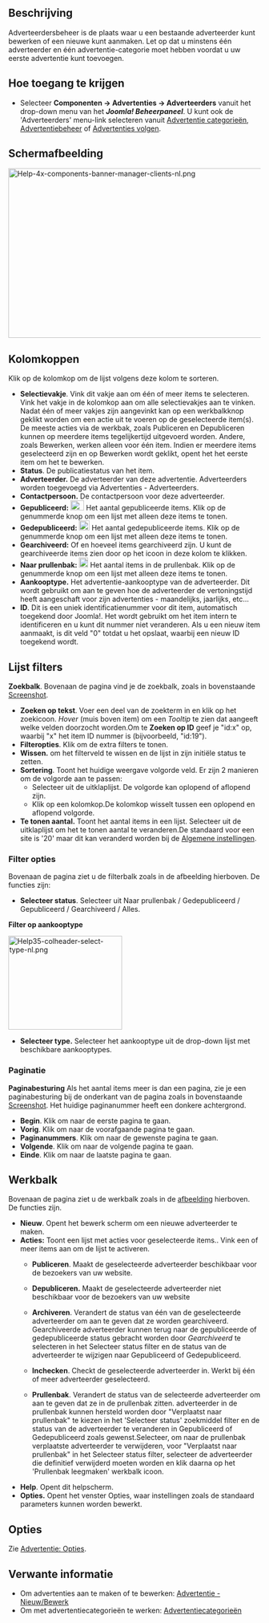 <!-- Filename: Help4.x:Banners:_Clients / Display title: Advertenties: Adverteerders -->

## Beschrijving

Adverteerdersbeheer is de plaats waar u een bestaande adverteerder kunt
bewerken of een nieuwe kunt aanmaken. Let op dat u minstens één
adverteerder en één advertentie-categorie moet hebben voordat u uw
eerste advertentie kunt toevoegen.

## Hoe toegang te krijgen

- Selecteer **Componenten → Advertenties → Adverteerders** vanuit het
  drop-down menu van het ***Joomla! Beheerpaneel***. U kunt ook de
  'Adverteerders' menu-link selecteren vanuit [Advertentie
  categorieën](https://docs.joomla.org/Help4.x:Banners:_Categories/nl "Help4.x:Banners: Categories/nl"),
  [Advertentiebeheer](https://docs.joomla.org/Help4.x:Banners:_Edit/nl "Help4.x:Banners: Edit/nl")
  of [Advertenties
  volgen](https://docs.joomla.org/Help4.x:Banners:_Tracks/nl "Help4.x:Banners: Tracks/nl").

## Schermafbeelding

<img
src="https://docs.joomla.org/images/thumb/e/e5/Help-4x-components-banner-manager-clients-nl.png/800px-Help-4x-components-banner-manager-clients-nl.png"
decoding="async"
srcset="https://docs.joomla.org/images/e/e5/Help-4x-components-banner-manager-clients-nl.png 1.5x"
data-file-width="1173" data-file-height="495" width="800" height="338"
alt="Help-4x-components-banner-manager-clients-nl.png" />

## Kolomkoppen

Klik op de kolomkop om de lijst volgens deze kolom te sorteren.

- **Selectievakje**. Vink dit vakje aan om één of meer items te
  selecteren. Vink het vakje in de kolomkop aan om alle selectievakjes
  aan te vinken. Nadat één of meer vakjes zijn aangevinkt kan op een
  werkbalkknop geklikt worden om een actie uit te voeren op de
  geselecteerde item(s). De meeste acties via de werkbak, zoals
  Publiceren en Depubliceren kunnen op meerdere items tegelijkertijd
  uitgevoerd worden. Andere, zoals Bewerken, werken alleen voor één
  item. Indien er meerdere items geselecteerd zijn en op Bewerken wordt
  geklikt, opent het het eerste item om het te bewerken.
- **Status**. De publicatiestatus van het item.
- **Adverteerder.** De adverteerder van deze advertentie. Adverteerders
  worden toegevoegd via Advertenties - Adverteerders.
- **Contactpersoon.** De contactpersoon voor deze adverteerder.
- **Gepubliceerd:**
  <img src="https://docs.joomla.org/images/1/10/Help-4x-icon-tick.png"
  decoding="async" data-file-width="27" data-file-height="20" width="27"
  height="20" alt="Help-4x-icon-tick.png" /> Het aantal gepubliceerde
  items. Klik op de genummerde knop om een lijst met alleen deze items
  te tonen.
- **Gedepubliceerd:**
  <img src="https://docs.joomla.org/images/c/c9/Help-4x-icon-cross.png"
  decoding="async" data-file-width="21" data-file-height="20" width="21"
  height="20" alt="Help-4x-icon-cross.png" /> Het aantal gedepubliceerde
  items. Klik op de genummerde knop om een lijst met alleen deze items
  te tonen.
- **Gearchiveerd:** Of en hoeveel items gearchiveerd zijn. U kunt de
  gearchiveerde items zien door op het icoon in deze kolom te klikken.
- **Naar prullenbak:**
  <img src="https://docs.joomla.org/images/5/59/Help-4x-icon-bin.png"
  decoding="async" data-file-width="18" data-file-height="20" width="18"
  height="20" alt="Help-4x-icon-bin.png" /> Het aantal items in de
  prullenbak. Klik op de genummerde knop om een lijst met alleen deze
  items te tonen.
- **Aankooptype.** Het advertentie-aankooptype van de adverteerder. Dit
  wordt gebruikt om aan te geven hoe de adverteerder de vertoningstijd
  heeft aangeschaft voor zijn advertenties - maandelijks, jaarlijks,
  etc...
- **ID**. Dit is een uniek identificatienummer voor dit item,
  automatisch toegekend door Joomla!. Het wordt gebruikt om het item
  intern te identificeren en u kunt dit nummer niet veranderen. Als u
  een nieuw item aanmaakt, is dit veld "0" totdat u het opslaat, waarbij
  een nieuw ID toegekend wordt.

## Lijst filters

**Zoekbalk**. Bovenaan de pagina vind je de zoekbalk, zoals in
bovenstaande [Screenshot](#screenshot).

- **Zoeken op tekst**. Voer een deel van de zoekterm in en klik op het
  zoekicoon. *Hover* (muis boven item) om een *Tooltip* te zien dat
  aangeeft welke velden doorzocht worden.Om te **Zoeken op ID** geef je
  "id:x" op, waarbij "x" het item ID nummer is (bijvoorbeeld, "id:19").
- **Filteropties**. Klik om de extra filters te tonen.
- **Wissen.** om het filterveld te wissen en de lijst in zijn initiële
  status te zetten.
- **Sortering**. Toont het huidige weergave volgorde veld. Er zijn 2
  manieren om de volgorde aan te passen:
  - Selecteer uit de uitklaplijst. De volgorde kan oplopend of aflopend
    zijn.
  - Klik op een kolomkop.De kolomkop wisselt tussen een oplopend en
    aflopend volgorde.
- **Te tonen aantal.** Toont het aantal items in een lijst. Selecteer
  uit de uitklaplijst om het te tonen aantal te veranderen.De standaard
  voor een site is '20' maar dit kan veranderd worden bij de [Algemene
  instellingen](https://docs.joomla.org/Help4.x:Site_Global_Configuration/nl#defaultlistlimit "Help4.x:Site Global Configuration/nl").

### Filter opties

Bovenaan de pagina ziet u de filterbalk zoals in de afbeelding
hierboven. De functies zijn:

- **Selecteer status**. Selecteer uit Naar prullenbak / Gedepubliceerd /
  Gepubliceerd / Gearchiveerd / Alles.

**Filter op aankooptype**

<img
src="https://docs.joomla.org/images/6/68/Help35-colheader-select-type-nl.png"
decoding="async" data-file-width="227" data-file-height="187"
width="227" height="187" alt="Help35-colheader-select-type-nl.png" />

- **Selecteer type.** Selecteer het aankooptype uit de drop-down lijst
  met beschikbare aankooptypes.

### Paginatie

**Paginabesturing** Als het aantal items meer is dan een pagina, zie je
een paginabesturing bij de onderkant van de pagina zoals in bovenstaande
[Screenshot](#screenshot). Het huidige paginanummer heeft een donkere
achtergrond.

- **Begin**. Klik om naar de eerste pagina te gaan.
- **Vorig**. Klik om naar de voorafgaande pagina te gaan.
- **Paginanummers**. Klik om naar de gewenste pagina te gaan.
- **Volgende**. Klik om naar de volgende pagina te gaan.
- **Einde**. Klik om naar de laatste pagina te gaan.

## Werkbalk

Bovenaan de pagina ziet u de werkbalk zoals in de
[afbeelding](#Schermafbeelding) hierboven. De functies zijn.

- **Nieuw**. Opent het bewerk scherm om een nieuwe adverteerder te
  maken.
- **Acties:** Toont een lijst met acties voor geselecteerde items.. Vink
  een of meer items aan om de lijst te activeren.
  - **Publiceren**. Maakt de geselecteerde adverteerder beschikbaar voor
    de bezoekers van uw website.

  - **Depubliceren.** Maakt de geselecteerde adverteerder niet
    beschikbaar voor de bezoekers van uw website

  - **Archiveren**. Verandert de status van één van de geselecteerde
    adverteerder om aan te geven dat ze worden gearchiveerd.
    Gearchiveerde adverteerder kunnen terug naar de gepubliceerde of
    gedepubliceerde status gebracht worden door *Gearchiveerd* te
    selecteren in het Selecteer status filter en de status van de
    adverteerder te wijzigen naar Gepubliceerd of Gedepubliceerd.

  - **Inchecken**. Checkt de geselecteerde adverteerder in. Werkt bij
    één of meer adverteerder geselecteerd.

  - **Prullenbak**. Verandert de status van de selecteerde adverteerder
    om aan te geven dat ze in de prullenbak zitten. adverteerder in de
    prullenbak kunnen hersteld worden door "Verplaatst naar prullenbak"
    te kiezen in het 'Selecteer status' zoekmiddel filter en de status
    van de adverteerder te veranderen in Gepubliceerd of Gedepubliceerd
    zoals gewenst.Selecteer, om naar de prullenbak verplaatste
    adverteerder te verwijderen, voor "Verplaatst naar prullenbak" in
    het Selecteer status filter, selecteer de adverteerder die
    definitief verwijderd moeten worden en klik daarna op het
    'Prullenbak leegmaken' werkbalk icoon.
- **Help**. Opent dit helpscherm.
- **Opties.** Opent het venster Opties, waar instellingen zoals de
  standaard parameters kunnen worden bewerkt.

## Opties

Zie [Advertentie:
Opties](https://docs.joomla.org/Help4.x:Banners:_Options/nl "Help4.x:Banners: Options/nl").

## Verwante informatie

- Om advertenties aan te maken of te bewerken: [Advertentie -
  Nieuw/Bewerk](https://docs.joomla.org/Help4.x:Banners:_Edit/nl "Help4.x:Banners: Edit/nl")
- Om met advertentiecategorieën te werken:
  [Advertentiecategorieën](https://docs.joomla.org/Help4.x:Banners:_Categories/nl "Help4.x:Banners: Categories/nl")
